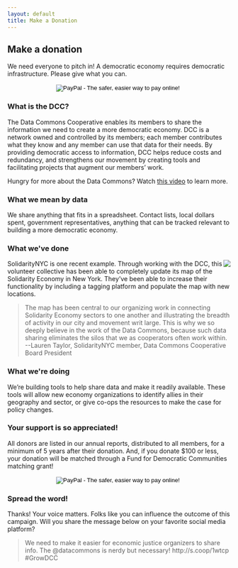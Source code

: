 ```yaml
---
layout: default
title: Make a Donation
---
```


<div class="section">

<h2>Make a donation</h2>

<p>
We need everyone to pitch in! A democratic economy requires democratic infrastructure. Please give what you can.
</p>
<div style="text-align: center;">
<form action="https://www.paypal.com/cgi-bin/webscr" method="post" target="_top">
<input type="hidden" name="cmd" value="_s-xclick">
<input type="hidden" name="hosted_button_id" value="AR23SZMAMLVVN">
<input type="image" src="https://www.paypalobjects.com/en_US/i/btn/btn_donateCC_LG.gif" border="0" name="submit" alt="PayPal - The safer, easier way to pay online!">
<img alt="" border="0" src="https://www.paypalobjects.com/en_US/i/scr/pixel.gif" width="1" height="1">
</form>
</div>
<h3>What is the DCC?</h3>
<p>
The Data Commons Cooperative enables its members to share the information we need to create a more democratic economy. DCC is a network owned and controlled by its members; each member contributes what they know and any member can use that data for their needs. By providing democratic access to information, DCC helps reduce costs and redundancy, and strengthens our movement by creating tools and facilitating projects that augment our members’ work. 
</p>
<p>
Hungry for more about the Data Commons? Watch <a target="blank" href="https://www.youtube.com/watch?v=vnZTcfGmX4E">this video</a> to learn more. 
</p>

<h3>What we mean by data</h3>
<p>
We share anything that fits in a spreadsheet. Contact lists, local dollars spent, government representatives, anything that can be tracked relevant to building a more democratic economy.
</p>
<h3>What we've done</h3>
<img style="float:right" src="{{site.baseurl}}/images/solidnyc.jpg" />
<p>
SolidarityNYC is one recent example. Through working with the DCC, this volunteer collective has been able to completely update its map of the Solidarity Economy in New York. They’ve been able to increase their functionality by including a tagging platform and populate the map with new locations.</p> 
<blockquote>The map has been central to our organizing work in connecting Solidarity Economy sectors to one another and illustrating the breadth of activity in our city and movement writ large. This is why we so deeply believe in the work of the Data Commons, because such data sharing eliminates the silos that we as cooperators often work within. <br>
--Lauren Taylor, SolidarityNYC member, Data Commons Cooperative Board President
</blockquote>

<h3>What we're doing</h3>
<p>
We’re building tools to help share data and make it readily available. These tools will allow new economy organizations to identify allies in their geography and sector, or give co-ops the resources to make the case for policy changes.
</p>
<h3>Your support is so appreciated!</h3>
<p>
All donors are listed in our annual reports, distributed to all
members, for a minimum of 5 years after their donation. And, if you donate $100 or less, your donation will be matched through a Fund for Democratic Communities matching grant!
</p>

<div style="text-align: center;">
<form action="https://www.paypal.com/cgi-bin/webscr" method="post" target="_top">
<input type="hidden" name="cmd" value="_s-xclick">
<input type="hidden" name="hosted_button_id" value="AR23SZMAMLVVN">
<input type="image" src="https://www.paypalobjects.com/en_US/i/btn/btn_donateCC_LG.gif" border="0" name="submit" alt="PayPal - The safer, easier way to pay online!">
<img alt="" border="0" src="https://www.paypalobjects.com/en_US/i/scr/pixel.gif" width="1" height="1">
</form>
</div>

<h3>Spread the word!</h3>
<p>
Thanks! Your voice matters. Folks like you can influence the outcome of this campaign. Will you share the message below on your favorite social media platform?</p>

<blockquote>We need to make it easier for economic justice organizers to share info. The @datacommons is nerdy but necessary! http://s.coop/1wtcp  #GrowDCC
</blockquote>

</div>
